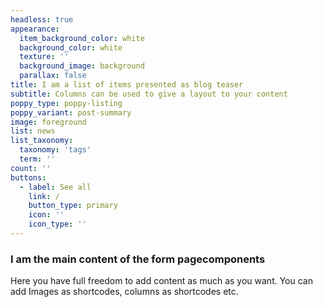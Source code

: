 ```yaml
---
headless: true
appearance:
  item_background_color: white
  background_color: white
  texture: ''
  background_image: background
  parallax: false
title: I am a list of items presented as blog teaser
subtitle: Columns can be used to give a layout to your content
poppy_type: poppy-listing
poppy_variant: post-summary
image: foreground
list: news
list_taxonomy:
  taxonomy: 'tags'
  term: ''
count: ''
buttons:
  - label: See all
    link: /
    button_type: primary
    icon: ''
    icon_type: ''
---
```

### I am the main content of the form pagecomponents

Here you have full freedom to add content as much as you want.
You can add  Images as shortcodes, columns as shortcodes etc.
